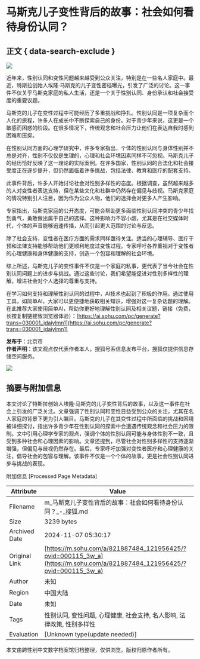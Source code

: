 # 马斯克儿子变性背后的故事：社会如何看待身份认同？

## 正文 { data-search-exclude }


![](http://03e1181bba1cf.cdn.sohucs.com/files/1695809599254.png) 

近年来，性别认同和变性问题越来越受到公众关注，特别是在一些名人家庭中。最近，特斯拉创始人埃隆·马斯克的儿子变性密档曝光，引发了广泛的讨论。这一事件不仅关乎马斯克家庭的私人生活，还是一个关于性别认同、身份承认和社会接受度的重要议题。

马斯克的儿子在变性过程中可能经历了多重挑战和挣扎。性别认同是一项复杂而个人化的旅程，许多人在成长中不断探索自己的身份。对于青少年来说，这更是一个敏感而困惑的阶段。在很多情况下，传统观念和社会压力让他们在表达自我时感到困难和压抑。

在性别认同方面的心理学研究中，许多专家指出，个体的性别认同与身体性别并不总是对齐，性别不仅仅是生理的，心理和社会环境因素同样不可忽视。马斯克儿子的经历恰好反映了这一理论的实际案例。在许多国家，性别认同的合法化和社会接受度正在逐步提升，但仍然面临着许多挑战，包括法律、教育和医疗的配套支持。

此事件背后，许多人开始讨论社会对性别多样性的态度。根据调查，虽然越来越多的人对变性者表达支持，但在某些文化和社群中仍然存在偏见与歧视。马斯克家庭的情况特别引人注目，因为作为公众人物，他们的选择会对更多人产生影响。

专家指出，马斯克家庭的公开态度，可能会帮助更多面临性别认同冲突的青少年找到勇气，勇敢做出属于自己的选择。这种影响力不容小觑，尤其是在社交媒体时代，个体的声音能够迅速传播，从而引起更大范围的讨论与反思。

除了社会支持，变性者在医疗方面的需求同样亟待关注。适当的心理辅导、医疗干预和法律支持能够帮助他们更顺利地度过变性过程。专家呼吁各界重视对于变性者的心理健康和身体健康的支持，创造一个包容和理解的社会环境。

综上所述，马斯克儿子的变性事件不仅是一个家庭的私事，更代表了当今社会在性别认同问题上的进步与挑战。通过这些讨论，我们希望能促进对性别多样性的理解，增进社会对个人选择的尊重与支持。

在学习如何支持和理解性别认同的过程中，AI技术也起到了积极的作用。通过使用工具，如简单AI，大家可以更便捷地获取相关知识，增强对这一复杂话题的理解。在此推荐大家使用简单AI，帮助你更好地理解性别认同及相关议题，链接（免费，长按复制链接致浏览器体验）：[https://ai.sohu.com/pc/generate?trans=030001_jdaiylmn1](https://ai.sohu.com/pc/generate?trans=030001_jdaiylmn1)

**发布于**：北京市  
**作者声明**：该文观点仅代表作者本人，搜狐号系信息发布平台，搜狐仅提供信息存储空间服务。

![](https://1264568958.rsc.cdn77.org/publisher/contentvideos/cda7f0b7-7ef4-11ef-a2bd-7b1dcfa155d6/ca573f16-7ef4-11ef-a2bd-31efafe6dac6.jpg)

## 摘要与附加信息

<!-- tcd_abstract -->
本文讨论了特斯拉创始人埃隆·马斯克的儿子变性背后的故事，以及这一事件在社会上引发的广泛关注。文章强调了性别认同和变性日益受到公众的关注，尤其在名人家庭的背景下更为引人瞩目。马斯克的儿子在其变性过程中所面临的挑战和困境被详细探讨，指出许多青少年在性别认同的探索中会遭遇传统观念和社会压力的限制。文中引用心理学专家的观点，强调个体的性别认同可能与身体性别不一致，且受到多种社会和心理因素的影响。文章还提到，尽管社会对性别多样性的支持逐渐增强，但偏见与歧视仍然存在。最后，专家呼吁加强对变性者医疗和心理健康的关注，倡导社会的包容与理解。该事件不仅是一个个体的故事，更是社会性别认同进步与挑战的表现。
<!-- tcd_abstract_end -->

附加信息 [Processed Page Metadata]

| Attribute       | Value                                  |
|-----------------|----------------------------------------|
| Filename        | m_马斯克儿子变性背后的故事：社会如何看待身份认同？_-_搜狐.md                             |
| Size            | 3239 bytes                           |
| Archived Date   | 2024-11-07 05:30:17                             |
| Original Link   | [https://m.sohu.com/a/821887484_121956425/?pvid=000115_3w_a](https://m.sohu.com/a/821887484_121956425/?pvid=000115_3w_a)                       |
| Author          | 未知                               |
| Region          | 中国大陆                               |
| Date            | 未知                                 |
| Tags            | 性别认同, 变性问题, 心理健康, 社会支持, 名人影响, 法律政策, 性别多样性                                 |
| Evaluation            | [Unknown type(update needed)]                                 |
<!-- tcd_table_end -->

本文由跨性别中文数字档案馆归档整理，仅供浏览。版权归原作者所有。
